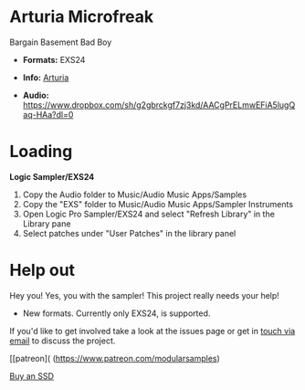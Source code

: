 # Arturia Microfreak

Bargain Basement Bad Boy

-   **Formats:** EXS24
-    **Info:** [Arturia](https://www.arturia.com/products/hardware-synths/microfreak/overview)


-   **Audio:** https://www.dropbox.com/sh/g2gbrckgf7zj3kd/AACgPrELmwEFiA5lugQaq-HAa?dl=0

# Loading

**Logic Sampler/EXS24**

1. Copy the Audio folder to Music/Audio Music Apps/Samples
2. Copy the "EXS" folder to Music/Audio Music Apps/Sampler Instruments
3. Open Logic Pro Sampler/EXS24 and select "Refresh Library" in the Library pane
4. Select patches under "User Patches" in the library panel 

# Help out
  
Hey you! Yes, you with the sampler! This project really needs your help! 

 - New formats. Currently only EXS24, is supported. 

 If you'd like to get involved take a look at the issues page or get in [touch via email](mailto:modularsamples@gmail.com) to discuss the project.

[[patreon]( (https://www.patreon.com/modularsamples)  

[Buy an SSD](https://www.etsy.com/uk/listing/757499822/modularsamplescom-library-ssd)

